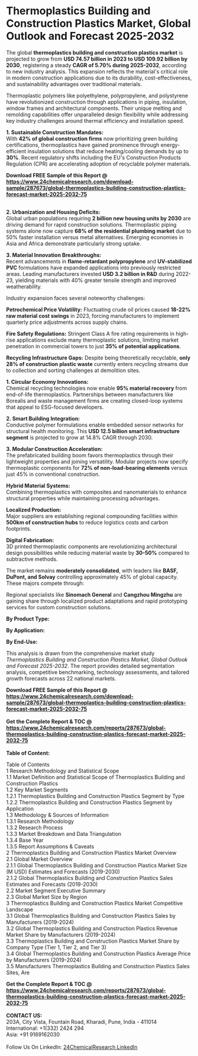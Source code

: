<h1>Thermoplastics Building and Construction Plastics Market, Global Outlook and Forecast 2025-2032</h1><p>The global <strong>thermoplastics building and construction plastics market</strong> is projected to grow from <strong>USD 74.57 billion in 2023 to USD 109.92 billion by 2030</strong>, registering a steady <strong>CAGR of 5.70% during 2025-2032</strong>, according to new industry analysis. This expansion reflects the material's critical role in modern construction applications due to its durability, cost-effectiveness, and sustainability advantages over traditional materials.</p><p>Thermoplastic polymers like polyethylene, polypropylene, and polystyrene have revolutionized construction through applications in piping, insulation, window frames and architectural components. Their unique melting and remolding capabilities offer unparalleled design flexibility while addressing key industry challenges around thermal efficiency and installation speed.</p><p><strong>1. Sustainable Construction Mandates:</strong><br>
With <strong>42% of global construction firms</strong> now prioritizing green building certifications, thermoplastics have gained prominence through energy-efficient insulation solutions that reduce heating/cooling demands by up to <strong>30%</strong>. Recent regulatory shifts including the EU's Construction Products Regulation (CPR) are accelerating adoption of recyclable polymer materials.</p><div><b>Download FREE Sample of this Report @ 
            <a href="https://www.24chemicalresearch.com/download-sample/287673/global-thermoplastics-building-construction-plastics-forecast-market-2025-2032-75">
            https://www.24chemicalresearch.com/download-sample/287673/global-thermoplastics-building-construction-plastics-forecast-market-2025-2032-75</a></b></div><br><p><strong>2. Urbanization and Housing Deficits:</strong><br>
Global urban populations requiring <strong>2 billion new housing units by 2030</strong> are driving demand for rapid construction solutions. Thermoplastic piping systems alone now capture <strong>68% of the residential plumbing market</strong> due to 50% faster installation versus metal alternatives. Emerging economies in Asia and Africa demonstrate particularly strong uptake.</p><p><strong>3. Material Innovation Breakthroughs:</strong><br>
Recent advancements in <strong>flame-retardant polypropylene</strong> and <strong>UV-stabilized PVC</strong> formulations have expanded applications into previously restricted areas. Leading manufacturers invested <strong>USD 3.2 billion in R&amp;D</strong> during 2022-23, yielding materials with 40% greater tensile strength and improved weatherability.</p><p>Industry expansion faces several noteworthy challenges:</p><p><strong>Petrochemical Price Volatility:</strong> Fluctuating crude oil prices caused <strong>18-22% raw material cost swings</strong> in 2023, forcing manufacturers to implement quarterly price adjustments across supply chains.</p><p><strong>Fire Safety Regulations:</strong> Stringent Class A fire rating requirements in high-rise applications exclude many thermoplastic solutions, limiting market penetration in commercial towers to just <strong>35% of potential applications</strong>.</p><p><strong>Recycling Infrastructure Gaps:</strong> Despite being theoretically recyclable, <strong>only 28% of construction plastic waste</strong> currently enters recycling streams due to collection and sorting challenges at demolition sites.</p><p><strong>1. Circular Economy Innovations:</strong><br>
Chemical recycling technologies now enable <strong>95% material recovery</strong> from end-of-life thermoplastics. Partnerships between manufacturers like Borealis and waste management firms are creating closed-loop systems that appeal to ESG-focused developers.</p><p><strong>2. Smart Building Integration:</strong><br>
Conductive polymer formulations enable embedded sensor networks for structural health monitoring. This <strong>USD 12.5 billion smart infrastructure segment</strong> is projected to grow at 14.8% CAGR through 2030.</p><p><strong>3. Modular Construction Acceleration:</strong><br>
The prefabricated building boom favors thermoplastics through their lightweight properties and joining versatility. Modular projects now specify thermoplastic components for <strong>72% of non-load-bearing elements</strong> versus just 45% in conventional construction.</p><p><strong>Hybrid Material Systems:</strong><br>
	Combining thermoplastics with composites and nanomaterials to enhance structural properties while maintaining processing advantages.</p><p><strong>Localized Production:</strong><br>
	Major suppliers are establishing regional compounding facilities within <strong>500km of construction hubs</strong> to reduce logistics costs and carbon footprints.</p><p><strong>Digital Fabrication:</strong><br>
	3D printed thermoplastic components are revolutionizing architectural design possibilities while reducing material waste by <strong>30-50%</strong> compared to subtractive methods.</p><p>The market remains <strong>moderately consolidated</strong>, with leaders like <strong>BASF, DuPont, and Solvay</strong> controlling approximately 45% of global capacity. These majors compete through:</p><p>Regional specialists like <strong>Sinomach General</strong> and <strong>Cangzhou Mingzhu</strong> are gaining share through localized product adaptations and rapid prototyping services for custom construction solutions.</p><p><strong>By Product Type:</strong></p><p><strong>By Application:</strong></p><p><strong>By End-Use:</strong></p><p>This analysis is drawn from the comprehensive market study <em>Thermoplastics Building and Construction Plastics Market, Global Outlook and Forecast 2025-2032</em>. The report provides detailed segmentation analysis, competitive benchmarking, technology assessments, and tailored growth forecasts across 22 national markets.</p><div><b>Download FREE Sample of this Report @ 
            <a href="https://www.24chemicalresearch.com/download-sample/287673/global-thermoplastics-building-construction-plastics-forecast-market-2025-2032-75">
            https://www.24chemicalresearch.com/download-sample/287673/global-thermoplastics-building-construction-plastics-forecast-market-2025-2032-75</a></b></div><br><div><b>Get the Complete Report & TOC @ 
            <a href="https://www.24chemicalresearch.com/reports/287673/global-thermoplastics-building-construction-plastics-forecast-market-2025-2032-75">
            https://www.24chemicalresearch.com/reports/287673/global-thermoplastics-building-construction-plastics-forecast-market-2025-2032-75</a></b></div><br>
            <b>Table of Content:</b><p>Table of Contents<br />
1 Research Methodology and Statistical Scope<br />
1.1 Market Definition and Statistical Scope of Thermoplastics Building and Construction Plastics<br />
1.2 Key Market Segments<br />
1.2.1 Thermoplastics Building and Construction Plastics Segment by Type<br />
1.2.2 Thermoplastics Building and Construction Plastics Segment by Application<br />
1.3 Methodology & Sources of Information<br />
1.3.1 Research Methodology<br />
1.3.2 Research Process<br />
1.3.3 Market Breakdown and Data Triangulation<br />
1.3.4 Base Year<br />
1.3.5 Report Assumptions & Caveats<br />
2 Thermoplastics Building and Construction Plastics Market Overview<br />
2.1 Global Market Overview<br />
2.1.1 Global Thermoplastics Building and Construction Plastics Market Size (M USD) Estimates and Forecasts (2019-2030)<br />
2.1.2 Global Thermoplastics Building and Construction Plastics Sales Estimates and Forecasts (2019-2030)<br />
2.2 Market Segment Executive Summary<br />
2.3 Global Market Size by Region<br />
3 Thermoplastics Building and Construction Plastics Market Competitive Landscape<br />
3.1 Global Thermoplastics Building and Construction Plastics Sales by Manufacturers (2019-2024)<br />
3.2 Global Thermoplastics Building and Construction Plastics Revenue Market Share by Manufacturers (2019-2024)<br />
3.3 Thermoplastics Building and Construction Plastics Market Share by Company Type (Tier 1, Tier 2, and Tier 3)<br />
3.4 Global Thermoplastics Building and Construction Plastics Average Price by Manufacturers (2019-2024)<br />
3.5 Manufacturers Thermoplastics Building and Construction Plastics Sales Sites, Are</p><div><b>Get the Complete Report & TOC @ 
            <a href="https://www.24chemicalresearch.com/reports/287673/global-thermoplastics-building-construction-plastics-forecast-market-2025-2032-75">
            https://www.24chemicalresearch.com/reports/287673/global-thermoplastics-building-construction-plastics-forecast-market-2025-2032-75</a></b></div><br><b>CONTACT US:</b><br>
            203A, City Vista, Fountain Road, Kharadi, Pune, India - 411014<br>
            International: +1(332) 2424 294<br>
            Asia: +91 9169162030 <br><br>
            Follow Us On LinkedIn: <a href="https://www.linkedin.com/company/24chemicalresearch/">24ChemicalResearch LinkedIn</a>